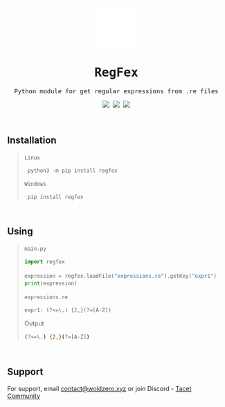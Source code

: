 <div align="center" style="font-family: monospace;">
<img src="https://github.com/woidzero/regfex/blob/main/icon.png?raw=true">

<h1>RegFex</h1>
<p>Python module for get regular expressions from .re files</p>

<a href="https://pypi.org/project/regfex/"><img src="https://img.shields.io/badge/pypi-0.0.1-fff?style=for-the-badge"></a>
<a href="https://github.com/woidzero/regfex/blob/main/LICENSE"><img src="https://img.shields.io/badge/license-GPL_3.0-fff?style=for-the-badge"></a>
<a href="https://python.org/"><img src="https://img.shields.io/badge/python-3.x-fff?style=for-the-badge"></a>
</div>

<br>

## Installation
> `Linux`
> ```
>  python3 -m pip install regfex
> ```
> `Windows`
> ```
>  pip install regfex
> ```

<br>

## Using 
> `main.py`
> ```python
> import regfex
> 
> expression = regfex.loadFile("expressions.re").getKey("expr1")
> print(expression)
> ```
> `expressions.re`
> ```python
> expr1: (?<=\.) {2,}(?=[A-Z])
> ```
> Output
> ```bash
> (?<=\.) {2,}(?=[A-Z])
> ```

<br>

## Support

For support, email <a href="mailto://contact@woidzero.xyz">contact@woidzero.xyz</a> or join Discord - <a href="https://discord.gg/bD2uaxkqQW">Tacet Community</a>